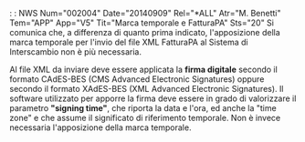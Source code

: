  :  : NWS Num="002004" Date="20140909" Rel="\*ALL" Atr="M. Benetti" Tem="APP" App="V5" Tit="Marca temporale e FatturaPA" Sts="20"
Si comunica che, a differenza di quanto prima indicato, l'apposizione della marca temporale per l'invio del file XML FatturaPA al Sistema di Interscambio non è più necessaria.

Al file XML da inviare deve essere applicata la **firma digitale** secondo il formato CAdES-BES (CMS Advanced Electronic Signatures) oppure secondo il formato XAdES-BES (XML Advanced Electronic Signatures).
Il software utilizzato per apporre la firma deve essere in grado di valorizzare il parametro **"signing time"**, che riporta la data e l'ora, ed anche la "time zone" e che assume il significato di riferimento temporale.
Non è invece necessaria l'apposizione della marca temporale.
